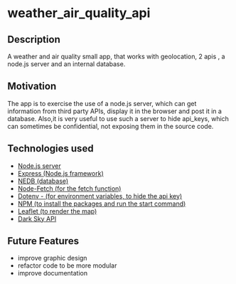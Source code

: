 # weather_air_quality_api
## Description
A weather and air quality small app, that works with geolocation, 2 apis , a node.js server and an internal database.

## Motivation
The app is to exercise the use of a node.js server, which can get information from third party APIs, display it in the browser and post it in a database. Also,it is very useful to use such a server to hide api_keys, which can sometimes be confidential, not exposing them in the source code.

## Technologies used
* [Node.js server](https://nodejs.org/en/)
* [Express (Node.js framework)](https://expressjs.com/)
* [NEDB (database)](https://www.npmjs.com/package/nedb)
* [Node-Fetch (for the fetch function)](https://www.npmjs.com/package/node-fetch)
* [Dotenv - (for environment variables, to hide the api key)](https://www.npmjs.com/package/dotenv)
* [NPM (to install the packages and run the start command)](https://www.npmjs.com/)
* [Leaflet (to render the map)](https://leafletjs.com/)
* [Dark Sky API](https://darksky.net/dev)

## Future Features
* improve graphic design
* refactor code to be more modular
* improve documentation